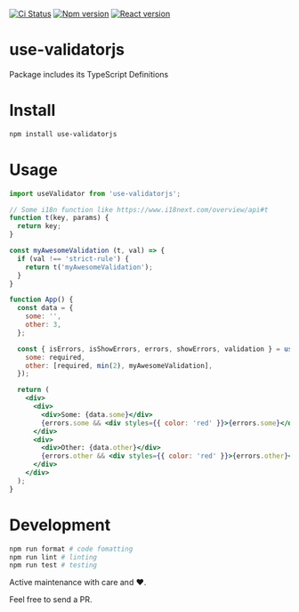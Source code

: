 [![Ci Status](https://github.com/zamarawka/use-validatorjs/workflows/CI/badge.svg)](https://github.com/zamarawka/use-validatorjs/actions)
[![Npm version](https://img.shields.io/npm/v/use-validatorjs.svg?style=flat&logo=npm)](https://www.npmjs.com/package/use-validatorjs)
[![React version](https://img.shields.io/npm/dependency-version/use-validatorjs/peer/react.svg?style=flat&logo=react)](https://reactjs.org/)

# use-validatorjs

Package includes its TypeScript Definitions

# Install

```sh
npm install use-validatorjs
```

# Usage

```jsx
import useValidator from 'use-validatorjs';

// Some i18n function like https://www.i18next.com/overview/api#t
function t(key, params) {
  return key;
}

const myAwesomeValidation (t, val) => {
  if (val !== 'strict-rule') {
    return t('myAwesomeValidation');
  }
}

function App() {
  const data = {
    some: '',
    other: 3,
  };

  const { isErrors, isShowErrors, errors, showErrors, validation } = useValidator(t, data, {
    some: required,
    other: [required, min(2), myAwesomeValidation],
  });

  return (
    <div>
      <div>
        <div>Some: {data.some}</div>
        {errors.some && <div styles={{ color: 'red' }}>{errors.some}</div>}
      </div>
      <div>
        <div>Other: {data.other}</div>
        {errors.other && <div styles={{ color: 'red' }}>{errors.other}</div>}
      </div>
    </div>
  );
}
```

# Development

```sh
npm run format # code fomatting
npm run lint # linting
npm run test # testing
```

Active maintenance with care and ❤️.

Feel free to send a PR.

